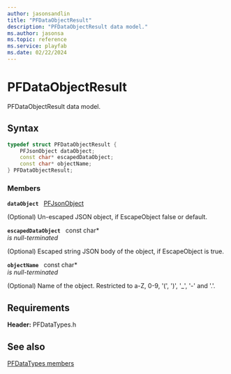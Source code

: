```yaml
---
author: jasonsandlin
title: "PFDataObjectResult"
description: "PFDataObjectResult data model."
ms.author: jasonsa
ms.topic: reference
ms.service: playfab
ms.date: 02/22/2024
---
```


# PFDataObjectResult  

PFDataObjectResult data model.  

## Syntax  
  
```cpp
typedef struct PFDataObjectResult {  
    PFJsonObject dataObject;  
    const char* escapedDataObject;  
    const char* objectName;  
} PFDataObjectResult;  
```
  
### Members  
  
**`dataObject`** &nbsp; [PFJsonObject](../../pftypes/structs/pfjsonobject.md)  
  
(Optional) Un-escaped JSON object, if EscapeObject false or default.
  
**`escapedDataObject`** &nbsp; const char*  
*is null-terminated*  
  
(Optional) Escaped string JSON body of the object, if EscapeObject is true.
  
**`objectName`** &nbsp; const char*  
*is null-terminated*  
  
(Optional) Name of the object. Restricted to a-Z, 0-9, '(', ')', '_', '-' and '.'.
  
  
## Requirements  
  
**Header:** PFDataTypes.h
  
## See also  
[PFDataTypes members](../pfdatatypes_members.md)  

  
  
